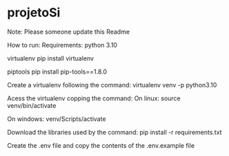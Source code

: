 # projetoSi

Note: Please someone update this Readme

How to run:
Requirements:
python 3.10

virtualenv
pip install virtualenv

piptools
pip install pip-tools==1.8.0

Create a virtualenv following the command:
virtualenv venv -p python3.10

Acess the virtualenv copping the command:
On linux:
source venv/bin/activate

On windows:
venv/Scripts/activate

Download the libraries used by the command:
pip install -r requirements.txt

Create the .env file and copy the contents of the .env.example file
